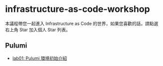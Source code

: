 # infrastructure-as-code-workshop

本議程帶您一起進入 Infrastructure as Code 的世界，如果您喜歡的話，請點選右上角 Star 加入個人 Star 列表。

## Pulumi

* [lab01: Pulumi 環境初始介紹](/pulumi/labs/lab01-modern-infrastructure-as-code/README.md)

